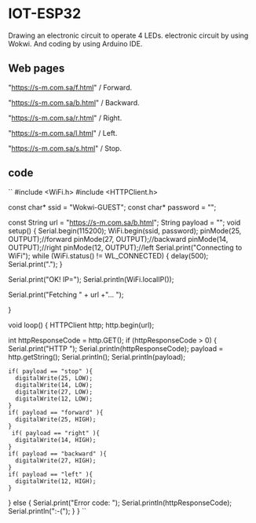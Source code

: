 # IOT-ESP32
Drawing an electronic circuit to operate 4 LEDs.
electronic circuit by using Wokwi. And coding by using Arduino IDE.
## Web pages
"https://s-m.com.sa/f.html" / Forward.

"https://s-m.com.sa/b.html" / Backward.

"https://s-m.com.sa/r.html" / Right.

"https://s-m.com.sa/l.html" / Left.

"https://s-m.com.sa/s.html" / Stop.
## code
``
#include <WiFi.h>
#include <HTTPClient.h>

const char* ssid = "Wokwi-GUEST";
const char* password = "";

const String url = "https://s-m.com.sa/b.html";
String payload = "";
void setup() {
  Serial.begin(115200);
  WiFi.begin(ssid, password);
  pinMode(25, OUTPUT);//forward
  pinMode(27, OUTPUT);//backward
  pinMode(14, OUTPUT);//right
  pinMode(12, OUTPUT);//left
  Serial.print("Connecting to WiFi");
  while (WiFi.status() != WL_CONNECTED) {
    delay(500);
    Serial.print(".");
  }

  Serial.print("OK! IP=");
  Serial.println(WiFi.localIP());

  Serial.print("Fetching " + url +"... ");
  
}

void loop() {
  HTTPClient http;
  http.begin(url);

  int httpResponseCode = http.GET();
  if (httpResponseCode > 0) {
    Serial.print("HTTP ");
    Serial.println(httpResponseCode);
    payload = http.getString();
    Serial.println();
    Serial.println(payload);
    
    if( payload == "stop" ){
      digitalWrite(25, LOW);
      digitalWrite(14, LOW);
      digitalWrite(27, LOW);
      digitalWrite(12, LOW);
    }
    if( payload == "forward" ){
      digitalWrite(25, HIGH);
    }
     if( payload == "right" ){
      digitalWrite(14, HIGH);
    }
    if( payload == "backward" ){
      digitalWrite(27, HIGH);
    }
    if( payload == "left" ){
      digitalWrite(12, HIGH);
    }
  }
  else {
    Serial.print("Error code: ");
    Serial.println(httpResponseCode);
    Serial.println(":-(");
  } 
}
``
## 
